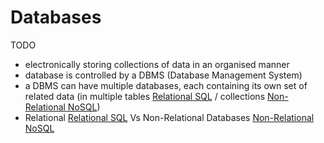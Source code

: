 # Databases
TODO
- electronically storing collections of data in an organised manner
- database is controlled by a DBMS (Database Management System) 
- a DBMS can have multiple databases, each containing its own set of related data (in multiple tables [Relational SQL](Relational%20SQL.md) / collections [Non-Relational NoSQL](Non-Relational%20NoSQL.md))
- Relational [Relational SQL](Relational%20SQL.md) Vs Non-Relational Databases [Non-Relational NoSQL](Non-Relational%20NoSQL.md)